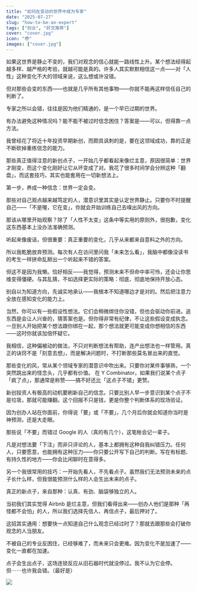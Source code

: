 ```yaml
---
title: "如何在变动的世界中成为专家"
date: "2025-07-27"
slug: "how-to-be-an-expert"
tags: ["创业", "好文推荐"]
cover: "cover.jpg"
icon: "😎"
images: ["cover.jpg"]
---
```

如果这世界是静止不变的，我们对观念的信心就能一路线性上升。某个想法经得起越多样、越严格的考验，就越可能是真的。许多人其实默默相信这一点——对「人性」这种变化不大的领域来说，这么想或许没错。



但对那些会变的东西——也就是几乎所有其他事物——你就不能再这样信任自己的判断了。



专家之所以会错，往往是因为他们精通的，是一个早已过期的世界。



有办法避免这种情况吗？能不能不被过时信念困住？答案是——可以，但得靠一点方法。



我曾经花了将近十年投资早期新创，而颇具讽刺的是，要在这领域成功，靠的正是不断砍掉重练信念的能力。



那些真正值得注意的新创点子，一开始几乎都看起来像烂主意，原因很简单：世界才刚变，而这个变化刚好让它从坏变成了对。我花了很多时间学会分辨这种「翻盘」，而这套技巧，其实也能套用在一切新想法上。



第一步，养成一种信念：世界一定会变。



那些对自己观点越来越笃定的人，潜意识里其实是认定世界静止。只要你不时提醒自己——「不是喔，它在变」，你就会开始训练自己去嗅出风的方向。



那该从哪里开始观察？除了「人性不太变」这条中等实用的原则外，很抱歉，变化这东西基本上没办法准确预测。



听起来像废话，但很重要：真正重要的变化，几乎从来都来自意料之外的方向。



所以我乾脆放弃预测。每次有人在访问里问我「未来怎么看」，我脑中都像没读书的考生一样拼命乱掰出一个听起来不错的答案。



但这不是因为我懒。恰好相反——我觉得，预测未来不但命中率可怜，还会让你思维变得僵硬。与其乱猜，不如选择更实际的策略：彻底、彻底地保持开放心态。



别自以为知道方向，先诚实地承认——我根本不知道哪边才是对的。然后把注意力全放在感知变化的能力上。



当然，你可以有一些假设性想法。它们会稍微绑住你没错，但也会驱动你前进。追东西是会让人兴奋的，猜答案也是。但你得非常有纪律，不让这些假设变成执念。
一旦别人开始把某个想法跟你绑在一起，那个想法就更可能变成你想相信的东西——这时你就该加倍怀疑它。



我相信，这种偏被动的做法，不只对判断想法有帮助，连产出想法也一样管用。真正的诀窍不是「刻意去想」，而是解决问题时，不打断那些莫名冒出来的直觉。



那些变化的风，常从某个领域专家的潜意识中吹出来。只要你对某件事够熟，一个突然跳出来的怪念头，几乎都有价值。
在 Y Combinator，如果我们说某个点子「疯了点」，那通常是称赞——搞不好还比「这点子不错」更赞。



新创投资人有极高的动机要刷新自己的信念。只要比别人早一步意识到某个点子不是垃圾，那就可能赚翻。这个回报不只是钱，更是你整个判断体系的现场验证。



因为创办人站在你面前，你得说「要」或「不要」，几个月后你就会知道你当时是神预测，还是大走眼。



那些说「不要」而错过 Google 的人（真的有几个），这笔帐会记一辈子。



凡是对想法要「下注」而非只评论的人，基本上都拥有这种自我纠错压力。任何人，只要愿意，也能拥有这种压力——你只要公开写下自己的判断。写在有标题、有持久性的地方——你会比闲聊时在意得多。



另一个我很常用的技巧：一开始先看人，不先看点子。虽然我们无法预测未来的点子长什么样，但我很能预测什么样的人会生出未来的点子。



真正的新点子，来自那种：认真、有劲、脑袋够独立的人。



当初我们其实觉得 Airbnb 是烂主意，但我们看得出来——创办人他们是那种「再怪都不会怕」的人，所以我们选择先信人、再信点子，最后押对了。



这招其实通用：想要快一点知道自己什么观念已经过时了？那就去跟那些会打破你观念的人当朋友。



不被自己的专业反困住，已经够难了，而未来只会更难。因为变化不是加速了——变化一直都在加速。



点子会生出点子，这场连锁反应从旧石器时代就没停过。我不认为它会停。
但⋯⋯也许我会错。（最好是）




![](https://prod-files-secure.s3.us-west-2.amazonaws.com/112d0858-5090-4d34-a606-b75eb8d65fd2/46476355-9cf3-4e99-9b7a-3531bc426380/1000202064.png?X-Amz-Algorithm=AWS4-HMAC-SHA256&X-Amz-Content-Sha256=UNSIGNED-PAYLOAD&X-Amz-Credential=ASIAZI2LB466WORNLI4Y%2F20250916%2Fus-west-2%2Fs3%2Faws4_request&X-Amz-Date=20250916T144647Z&X-Amz-Expires=3600&X-Amz-Security-Token=IQoJb3JpZ2luX2VjEBcaCXVzLXdlc3QtMiJHMEUCICVyaFrQgCrsULoKineGpV%2BFM11kpw5hnPNf4i3%2BkMJ7AiEA0XR%2BoaZhBsGyAfDLTlrwl%2FFmxwpfbluOqWvUikIND%2BoqiAQIkP%2F%2F%2F%2F%2F%2F%2F%2F%2F%2FARAAGgw2Mzc0MjMxODM4MDUiDNmK6VgmDdL8h%2F5z3ircAzjoBtGviZvYSw7LSYnbQtrnnTJUfRxXOSolQAMz%2BLD7B52I77gLusxVwztEsCZMGpMrNvFzOjjNrgLgAsv7y1OzExV7VN4GYvov%2FxVX6QX%2FfykFJqIX7hhYRvKlxniuHgP2Nxj%2BzwIkBTMD6JqvZWLTicZdf3u4QI%2F06Av5ylMz3qSp7YY1x2tZvSBoFbpKSAgVqEpQScDZMEL6fB8uw6MX89rVDhRBdo37%2FaeJX2z0YoEQkOdz1K3ZKm4vspqj83T2w8iHcA3%2ByF8vmNDHhfzgarKYpgwwuw9iUkWcfI5jUTGui2guehy9QQvBbYXkXY01YiA1yqTx25SAG1x9ySyxnPTsFfv3%2BE0nUZF0XvAz1DbqsSEVX5VcDpYu0y0E0UO0XrrHUpa1rRLRnEpufNO9iAVnzCQ4Edx2wA0wCSqx9Hzo9uiePGeroK8kf2Ug7yXN1oo%2F5Co4G%2BB28ZCOdEdcn54UYgobZHkZw9denJAlwk3QvomNBkWKSBJTYCyVrumrdQVljpxX3h8aRGQC1JZkFv305wtQxzvwaKZdui6sRwwTieKuFJCDtOkCc0oDBxFG6viCXHd1jWW8Pm0HDnPasyA7y3vq7HrUkfWNAkKrBtnVa%2FoXfUmviMwoMLTopcYGOqUB4UYui1jUomwkZgw7FuMrYybH83ZWP7R0%2BESa3PglrFk67CwCwRyujOH5zB189wE8LD49e1bDxyJVeSivVEqdIdzfQ1xuElJjgyiv6HJIeuLq4dsicR1DzLvPyThLBIk9t30kCV0YgQLl2BEJ7X%2FcnrGp%2Bgj7oZivEJw4i7ck9nXTPM8kzECzgeW3Tkw7sdt4%2FmJeU3RFkdW1pKl%2FtrJxntPYqRk%2B&X-Amz-Signature=da506f03cabb09375afe2e2364817190866ebce381003a8778b9e37b6db596a5&X-Amz-SignedHeaders=host&x-amz-checksum-mode=ENABLED&x-id=GetObject)

